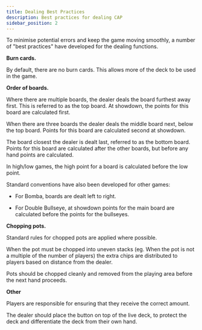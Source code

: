 ```yaml
---
title: Dealing Best Practices
description: Best practices for dealing CAP
sidebar_position: 2
---
```


To minimise potential errors and keep the game moving smoothly, a number
of "best practices" have developed for the dealing functions.

**Burn cards.**

By default, there are no burn cards. This allows more of the deck to be
used in the game.

**Order of boards.**

Where there are multiple boards, the dealer deals the board furthest
away first. This is referred to as the top board. At showdown, the
points for this board are calculated first.

When there are three boards the dealer deals the middle board next,
below the top board. Points for this board are calculated second at
showdown.

The board closest the dealer is dealt last, referred to as the bottom
board. Points for this board are calculated after the other boards, but
before any hand points are calculated.

In high/low games, the high point for a board is calculated before the
low point.

Standard conventions have also been developed for other games:

- For Bomba, boards are dealt left to right.

- For Double Bullseye, at showdown points for the main board are
  calculated before the points for the bullseyes.

**Chopping pots.**

Standard rules for chopped pots are applied where possible.

When the pot must be chopped into uneven stacks (eg. When the pot is not
a multiple of the number of players) the extra chips are distributed to
players based on distance from the dealer.

Pots should be chopped cleanly and removed from the playing area before
the next hand proceeds.

**Other**

Players are responsible for ensuring that they receive the correct
amount.

The dealer should place the button on top of the live deck, to protect
the deck and differentiate the deck from their own hand.
